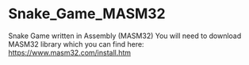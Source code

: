 # Snake_Game_MASM32
Snake Game written in Assembly (MASM32)
You will need to download MASM32 library which you can find here:
https://www.masm32.com/install.htm
